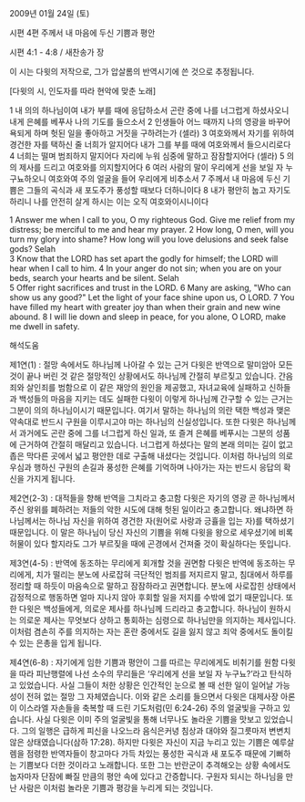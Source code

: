 2009년 01월 24일 (토)

시편 4편 주께서 내 마음에 두신 기쁨과 평안



시편 4:1 - 4:8 / 새찬송가  장


이 시는 다윗의 저작으로, 그가 압살롬의 반역시기에 쓴 것으로 추정됩니다. 

[다윗의 시, 인도자를 따라 현악에 맞춘 노래]

1  내 의의 하나님이여 
 내가 부를 때에 응답하소서 
 곤란 중에 나를 너그럽게 하셨사오니 
내게 은혜를 베푸사 나의 기도를 들으소서
2  인생들아 어느 때까지 나의 영광을 바꾸어 욕되게 하며 
 헛된 일을 좋아하고 거짓을 구하려는가 (셀라) 
3  여호와께서 자기를 위하여 경건한 자를 택하신 줄 너희가 알지어다 
 내가 그를 부를 때에 여호와께서 들으시리로다
4  너희는 떨며 범죄하지 말지어다 
 자리에 누워 심중에 말하고 잠잠할지어다 (셀라)
5  의의 제사를 드리고 여호와를 의지할지어다
6  여러 사람의 말이 우리에게 선을 보일 자 누구뇨하오니 
 여호와여 주의 얼굴을 들어 우리에게 비추소서
7  주께서 내 마음에 두신 기쁨은 
 그들의 곡식과 새 포도주가 풍성할 때보다 더하니이다
8  내가 평안히 눕고 자기도 하리니 
 나를 안전히 살게 하시는 이는 오직 여호와이시니이다 

1 Answer me when I call to you, O my righteous God. Give me relief from my distress; be merciful to me and hear my prayer. 
2 How long, O men, will you turn my glory into shame? How long will you love delusions and seek false gods? Selah  
3 Know that the LORD has set apart the godly for himself; the LORD will hear when I call to him. 
4 In your anger do not sin; when you are on your beds, search your hearts and be silent. Selah  
5 Offer right sacrifices and trust in the LORD. 
6 Many are asking, "Who can show us any good?" Let the light of your face shine upon us, O LORD. 
7 You have filled my heart with greater joy than when their grain and new wine abound. 
8 I will lie down and sleep in peace, for you alone, O LORD, make me dwell in safety.

해석도움





제1연(1) : 절망 속에서도 하나님께 나아갈 수 있는 근거 
다윗은 반역으로 말미암아 모든 것이 끝나 버린 것 같은 절망적인 상황에서도 하나님께 간절히 부르짖고 있습니다. 간음죄와 살인죄를 범함으로 이 같은 재앙의 원인을 제공했고, 자녀교육에 실패하고 신하들과 백성들의 마음을 지키는 데도 실패한 다윗이 이렇게 하나님께 간구할 수 있는 근거는 그분이 의의 하나님이시기 때문입니다. 여기서 말하는 하나님의 의란 택한 백성과 맺은 약속대로 반드시 구원을 이루시고야 마는 하나님의 신실성입니다. 또한 다윗은 하나님께서 과거에도 곤란 중에 그를 너그럽게 하신 일과, 또 즐겨 은혜를 베푸시는 그분의 성품에 근거하여 간절히 매달리고 있습니다. 너그럽게 하셨다는 말의 본래 의미는 길이 없고 좁은 막다른 곳에서 넓고 평안한 데로 구출해 내셨다는 것입니다. 이처럼 하나님의 의로우심과 행하신 구원의 손길과 풍성한 은혜를 기억하며 나아가는 자는 반드시 응답의 확신을 가지게 됩니다.   

제2연(2-3) : 대적들을 향해 반역을 그치라고 충고함 
다윗은 자기의 영광 곧 하나님께서 주신 왕위를 폐하려는 저들의 악한 시도에 대해 헛된 일이라고 충고합니다. 왜냐하면 하나님께서는 하나님 자신을 위하여 경건한 자(원어로 사랑과 긍휼을 입는 자)를 택하셨기 때문입니다. 이 말은 하나님이 당신 자신의 기쁨을 위해 다윗을 왕으로 세우셨기에 비록 허물이 있다 할지라도 그가 부르짖을 때에 곤경에서 건져줄 것이 확실하다는 뜻입니다.  

제3연(4-5) : 반역에 동조하는 무리에게 회개할 것을 권면함
다윗은 반역에 동조하는 무리에게, 치가 떨리는 분노에 사로잡혀 극단적인 범죄를 저지르지 말고, 침대에서 하루를 정리할 때 하듯이 마음속으로 말하고 잠잠하라고 권면합니다. 분노에 사로잡힌 상태에서 감정적으로 행동하면 얼마 지나지 않아 후회할 일을 저지를 수밖에 없기 때문입니다. 또한 다윗은 백성들에게, 의로운 제사를 하나님께 드리라고 충고합니다. 하나님이 원하시는 의로운 제사는 무엇보다 상하고 통회하는 심령으로 하나님만을 의지하는 제사입니다. 이처럼 겸손히 주를 의지하는 자는 혼란 중에서도 길을 잃지 않고 죄악 중에서도 돌이킬 수 있는 은총을 입게 됩니다.   

제4연(6-8) : 자기에게 임한 기쁨과 평안이 그를 따르는 무리에게도 비취기를 원함
다윗을 따라 피난행렬에 나선 소수의 무리들은 ‘우리에게 선을 보일 자 누구뇨?’라고 탄식하고 있었습니다. 사실 그들이 처한 상황은 인간적인 눈으로 볼 때 선한 일이 일어날 가능성이 전혀 없는 절망 그 자체였습니다. 이와 같은 소리를 들으면서 다윗은 대제사장 아론이 이스라엘 자손들을 축복할 때 드린 기도처럼(민 6:24-26) 주의 얼굴빛을 구하고 있습니다. 사실 다윗은 이미 주의 얼굴빛을 통해 너무나도 놀라운 기쁨을 맛보고 있었습니다. 그의 일행은 급하게 피신을 나오느라 음식은커녕 침상과 대야와 질그릇마저 변변치 않은 상태였습니다(삼하 17:28). 하지만 다윗은 자신이 지금 누리고 있는 기쁨은 예루살렘을 점령한 반역자들이 창고마다 가득 차있는 풍성한 곡식과 새 포도주 때문에 기뻐하는 기쁨보다 더한 것이라고 노래합니다. 또한 그는 반란군이 추격해오는 상황 속에서도 눕자마자 단잠에 빠질 만큼의 평안 속에 있다고 간증합니다. 구원자 되시는 하나님을 만난 사람은 이처럼 놀라운 기쁨과 평강을 누리게 되는 것입니다.